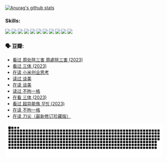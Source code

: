 
[![Anurag's github stats](https://github-readme-stats.vercel.app/api?username=w940853815)](https://github.com/anuraghazra/github-readme-stats)

### Skills:

<code><img height="32" src="https://cdn.jsdelivr.net/npm/simple-icons@v5/icons/python.svg"></code>
<code><img height="32" src="https://cdn.jsdelivr.net/npm/simple-icons@v5/icons/javascript.svg"></code>
<code><img height="32" src="https://cdn.jsdelivr.net/npm/simple-icons@v5/icons/django.svg"></code>
<code><img height="32" src="https://cdn.jsdelivr.net/npm/simple-icons@v5/icons/flask.svg"></code>
<code><img height="32" src="https://cdn.jsdelivr.net/npm/simple-icons@v5/icons/vuetify.svg"></code>
<code><img height="32" src="https://cdn.jsdelivr.net/npm/simple-icons@v5/icons/git.svg"></code>
<code><img height="32" src="https://cdn.jsdelivr.net/npm/simple-icons@v5/icons/docker.svg"></code>
<code><img height="32" src="https://cdn.jsdelivr.net/npm/simple-icons@v5/icons/postgresql.svg"></code>
<code><img height="32" src="https://cdn.jsdelivr.net/npm/simple-icons@v5/icons/elasticsearch.svg"></code>
<code><img height="32" src="https://cdn.jsdelivr.net/npm/simple-icons@v5/icons/macos.svg"></code>
<code><img height="32" src="https://cdn.jsdelivr.net/npm/simple-icons@v5/icons/linux.svg"></code>

### 🗣 豆瓣:

<!-- DOUBAN-ACTIVITIES:START -->
- [看过 周处除三害 周處除三害‎ (2023)](https://www.douban.com/people/136069238/status/4575646701/?_i=13133820)
- [看过 三体‎ (2023)](https://www.douban.com/people/136069238/status/4574263039/?_i=13133820)
- [在读 小米创业思考](https://www.douban.com/people/136069238/status/4572047905/?_i=13133820)
- [读过 谈美](https://www.douban.com/people/136069238/status/4572047629/?_i=13133820)
- [在读 谈美](https://www.douban.com/people/136069238/status/4560861771/?_i=13133820)
- [读过 不拘一格](https://www.douban.com/people/136069238/status/4560861445/?_i=13133820)
- [在看 三体‎ (2023)](https://www.douban.com/people/136069238/status/4558185093/?_i=13133820)
- [看过 超异能族 무빙‎ (2023)](https://www.douban.com/people/136069238/status/4556824186/?_i=13133820)
- [在读 不拘一格](https://www.douban.com/people/136069238/status/4541712161/?_i=13133820)
- [在读 刀尖（最新修订珍藏版）](https://www.douban.com/people/136069238/status/4541711339/?_i=13133820)
<!-- DOUBAN-ACTIVITIES:END -->


![Snake animation](https://raw.githubusercontent.com/w940853815/w940853815/output/github-contribution-grid-snake.svg)

<!--
**w940853815/w940853815** is a ✨ _special_ ✨ repository because its `README.md` (this file) appears on your GitHub profile.

Here are some ideas to get you started:

- 🔭 I’m currently working on ...
- 🌱 I’m currently learning ...
- 👯 I’m looking to collaborate on ...
- 🤔 I’m looking for help with ...
- 💬 Ask me about ...
- 📫 How to reach me: ...
- 😄 Pronouns: ...
- ⚡ Fun fact: ...
-->
